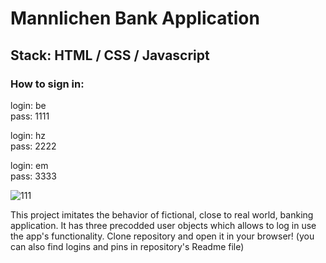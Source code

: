 # Mannlichen Bank Application

## Stack: HTML / CSS / Javascript

### How to sign in:

login: be <br/>
pass: 1111

login: hz <br/>
pass: 2222

login: em <br/>
pass: 3333

![111](https://user-images.githubusercontent.com/33180512/181350508-c2f1f9bf-cd1a-4761-88b8-ab38b994cce9.png)

This project imitates the behavior of fictional, close to real world, banking application. 
It has three precodded user objects which allows to log in use the app's functionality. 
Clone repository and open it in your browser! (you can also find logins and pins in repository's Readme file)
